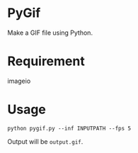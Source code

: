 # PyGif
Make a GIF file using Python.

# Requirement
imageio

# Usage
````
python pygif.py --inf INPUTPATH --fps 5
````
Output will be `output.gif`.